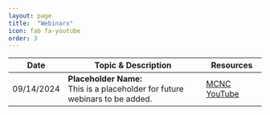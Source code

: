 ```yaml
---
layout: page
title:  "Webinars"
icon: fab fa-youtube
order: 3
---
```

| Date | Topic & Description | Resources |
| ---- | ------------------- | --------- |
| 09/14/2024 | **Placeholder Name:** <br>This is a placeholder for future webinars to be added. | [MCNC YouTube](https://www.youtube.com/user/MCNCvideos) |
